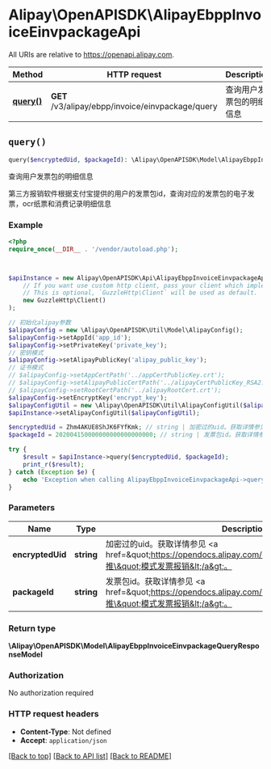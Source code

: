 # Alipay\OpenAPISDK\AlipayEbppInvoiceEinvpackageApi

All URIs are relative to https://openapi.alipay.com.

Method | HTTP request | Description
------------- | ------------- | -------------
[**query()**](AlipayEbppInvoiceEinvpackageApi.md#query) | **GET** /v3/alipay/ebpp/invoice/einvpackage/query | 查询用户发票包的明细信息


## `query()`

```php
query($encryptedUid, $packageId): \Alipay\OpenAPISDK\Model\AlipayEbppInvoiceEinvpackageQueryResponseModel
```

查询用户发票包的明细信息

第三方报销软件根据支付宝提供的用户的发票包id，查询对应的发票包的电子发票，ocr纸票和消费记录明细信息

### Example

```php
<?php
require_once(__DIR__ . '/vendor/autoload.php');



$apiInstance = new Alipay\OpenAPISDK\Api\AlipayEbppInvoiceEinvpackageApi(
    // If you want use custom http client, pass your client which implements `GuzzleHttp\ClientInterface`.
    // This is optional, `GuzzleHttp\Client` will be used as default.
    new GuzzleHttp\Client()
);

// 初始化alipay参数
$alipayConfig = new \Alipay\OpenAPISDK\Util\Model\AlipayConfig();
$alipayConfig->setAppId('app_id');
$alipayConfig->setPrivateKey('private_key');
// 密钥模式
$alipayConfig->setAlipayPublicKey('alipay_public_key');
// 证书模式
// $alipayConfig->setAppCertPath('../appCertPublicKey.crt');
// $alipayConfig->setAlipayPublicCertPath('../alipayCertPublicKey_RSA2.crt');
// $alipayConfig->setRootCertPath('../alipayRootCert.crt');
$alipayConfig->setEncryptKey('encrypt_key');
$alipayConfigUtil = new \Alipay\OpenAPISDK\Util\AlipayConfigUtil($alipayConfig);
$apiInstance->setAlipayConfigUtil($alipayConfigUtil);

$encryptedUid = Zhm4AKUE8ShJK6FYfKmk; // string | 加密过的uid。获取详情参见 <a href=\"https://opendocs.alipay.com/open/017fwh\">\"推\"模式发票报销</a>。
$packageId = 202004150000000000000000000; // string | 发票包id。获取详情参见 <a href=\"https://opendocs.alipay.com/open/017fwh\">\"推\"模式发票报销</a>。

try {
    $result = $apiInstance->query($encryptedUid, $packageId);
    print_r($result);
} catch (Exception $e) {
    echo 'Exception when calling AlipayEbppInvoiceEinvpackageApi->query: ', $e->getMessage(), PHP_EOL;
}
```

### Parameters

Name | Type | Description  | Notes
------------- | ------------- | ------------- | -------------
 **encryptedUid** | **string**| 加密过的uid。获取详情参见 &lt;a href&#x3D;\&quot;https://opendocs.alipay.com/open/017fwh\&quot;&gt;\&quot;推\&quot;模式发票报销&lt;/a&gt;。 | [optional]
 **packageId** | **string**| 发票包id。获取详情参见 &lt;a href&#x3D;\&quot;https://opendocs.alipay.com/open/017fwh\&quot;&gt;\&quot;推\&quot;模式发票报销&lt;/a&gt;。 | [optional]

### Return type

**\Alipay\OpenAPISDK\Model\AlipayEbppInvoiceEinvpackageQueryResponseModel**

### Authorization

No authorization required

### HTTP request headers

- **Content-Type**: Not defined
- **Accept**: `application/json`

[[Back to top]](#) [[Back to API list]](../../README.md#api-endpoints)
[[Back to README]](../../README.md)
